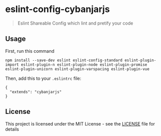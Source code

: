 # eslint-config-cybanjarjs
> Eslint Shareable Config which lint and pretify your code

## Usage

First, run this command

```
npm install --save-dev eslint eslint-config-standard eslint-plugin-import eslint-plugin-n eslint-plugin-node eslint-plugin-promise eslint-plugin-unicorn eslint-plugin-varspacing eslint-plugin-vue
```
Then, add this to your `.eslintrc` file:

```
{
  "extends": "cybanjarjs"
}
```

## License
This project is licensed under the MIT License - see the [LICENSE](LICENSE) file for details